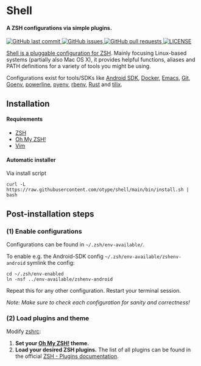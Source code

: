 # Shell

#### A ZSH configurations via simple plugins.

<p>
	<a href="https://github.com/otype/shell/commits/master">
	<img src="https://img.shields.io/github/last-commit/otype/shell.svg?style=flat-square&logo=github&logoColor=white" alt="GitHub last commit">
    <a href="https://github.com/otype/shell/issues">
    <img src="https://img.shields.io/github/issues-raw/otype/shell.svg?style=flat-square&logo=github&logoColor=white" alt="GitHub issues">
    <a href="https://github.com/otype/shell/pulls">
    <img src="https://img.shields.io/github/issues-pr-raw/otype/shell.svg?style=flat-square&logo=github&logoColor=white" alt="GitHub pull requests">
	<a href="https://github.com/otype/shell/blob/main/LICENSE">
	<img src="https://img.shields.io/github/license/otype/shell" alt="LICENSE">
</p>

Shell is a pluggable configuration for [ZSH](http://www.zsh.org/). Mainly focusing Linux-based systems (partially also Mac OS X), it provides helpful functions, aliases and PATH definitions for a variety of tools you might be using.

Configurations exist for tools/SDKs like [Android SDK](https://developer.android.com/about/versions/13/setup-sdk#install-sdk), [Docker](https://www.docker.com/), [Emacs](https://www.gnu.org/software/emacs/), [Git](https://git-scm.com/), [Goenv](https://github.com/syndbg/goenv), [powerline](https://github.com/powerline/powerline), [pyenv](https://github.com/pyenv/pyenv), [rbenv](https://github.com/rbenv/rbenv), [Rust](https://www.rust-lang.org/) and [tilix](https://gnunn1.github.io/tilix-web/).

## Installation

#### Requirements

- [ZSH](http://www.zsh.org/)
- [Oh My ZSH!](https://ohmyz.sh/)
- [Vim](https://www.vim.org/)

#### Automatic installer

Via install script

```console
curl -L https://raw.githubusercontent.com/otype/shell/main/bin/install.sh | bash
```

## Post-installation steps

### (1) Enable configurations

Configurations can be found in `~/.zsh/env-available/`.

To enable e.g. the Android-SDK config `~/.zsh/env-available/zshenv-android` symlink the config:

```console
cd ~/.zsh/env-enabled
ln -nsf ../env-available/zshenv-android
```

Repeat this for any other configuration. Restart your terminal session.

_Note: Make sure to check each configuration for sanity and correctness!_

### (2) Load plugins and theme

Modify [zshrc](zshrc):

1. **Set your [Oh My ZSH!](https://ohmyz.sh/) theme.**
2. **Load your desired ZSH plugins.** The list of all plugins can be found in the official [ZSH - Plugins documentation](https://github.com/ohmyzsh/ohmyzsh/wiki/Plugins).
